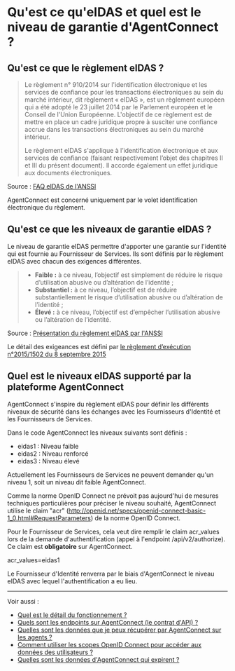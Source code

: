 # Qu'est ce qu'eIDAS et quel est le niveau de garantie d'AgentConnect ?

## Qu'est ce que le règlement eIDAS ? 

> Le règlement n° 910/2014 sur l'identification électronique et les services de confiance pour les
transactions électroniques au sein du marché intérieur, dit règlement « eIDAS », est un règlement
européen qui a été adopté le 23 juillet 2014 par le Parlement européen et le Conseil de l'Union
Européenne. L'objectif de ce règlement est de mettre en place un cadre juridique propre à
susciter une confiance accrue dans les transactions électroniques au sein du marché intérieur. 
>
> Le règlement eIDAS s'applique à l’identification électronique et aux services de confiance
(faisant respectivement l’objet des chapitres II et III du présent document). Il accorde également
un effet juridique aux documents électroniques.

Source : [FAQ eIDAS de l'ANSSI](https://www.ssi.gouv.fr/uploads/2017/01/eidas_faq_anssi.pdf)

AgentConnect est concerné uniquement par le volet identification électronique du règlement. 

## Qu'est ce que les niveaux de garantie eIDAS ?

Le niveau de garantie eIDAS permettre d'apporter une garantie sur l'identité qui est fournie au Fournisseur de Services. Ils sont définis par le règlement eIDAS avec chacun des exigences différentes. 

> * **Faible :** à ce niveau, l’objectif est simplement de réduire le risque d’utilisation abusive ou d’altération de l’identité ;
> * **Substantiel :** à ce niveau, l’objectif est de réduire substantiellement le risque d’utilisation abusive ou d’altération de l’identité ;
> * **Élevé :** à ce niveau, l’objectif est d’empêcher l’utilisation abusive ou l’altération de l’identité.

Source : [Présentation du règlement eIDAS par l'ANSSI](https://www.ssi.gouv.fr/administration/reglementation/confiance-numerique/le-reglement-eidas/#:~:text=Substantiel%20%3A%20%C3%A0%20ce%20niveau%2C%20l,'alt%C3%A9ration%20de%20l'identit%C3%A9.)

Le détail des exigeances est défini par [le règlement d’exécution n°2015/1502 du 8 septembre 2015](http://eur-lex.europa.eu/legal-content/FR/TXT/PDF/?uri=CELEX:32015R1502&from=FR)


## Quel est le niveaux eIDAS supporté par la plateforme AgentConnect

AgentConnect s'inspire du règlement eIDAS pour définir les différents niveaux de sécurité dans les échanges avec les Fournisseurs d'Identité et les Fournisseurs de Services.

Dans le code AgentConnect les niveaux suivants sont définis :

* eidas1 : Niveau faible
* eidas2 : Niveau renforcé
* eidas3 : Niveau élevé

Actuellement les Fournisseurs de Services ne peuvent demander qu'un niveau 1, soit un niveau dit faible AgentConnect.

Comme la norme OpenID Connect ne prévoit pas aujourd'hui de mesures techniques particulières pour préciser le niveau souhaité, AgentConnect utilise le claim "acr" (http://openid.net/specs/openid-connect-basic-1_0.html#RequestParameters) de la norme OpenID Connect. 

Pour le Fournisseur de Services, cela veut dire remplir le claim acr_values lors de la demande d'authentification (appel à l'endpoint /api/v2/authorize). Ce claim est **obligatoire** sur AgentConnect. 

acr_values=eidas1

Le Fournisseur d'Identité renverra par le biais d'AgentConnect le niveau eIDAS avec lequel l'authentification a eu lieu. 

---

Voir aussi : 
- [Quel est le détail du fonctionnement ?](../fonctionnement_fca/details_fonctionnement.md)
- [Quels sont les endpoints sur AgentConnect (le contrat d'API) ?](../technique_fca/endpoints.md)
- [Quelles sont les données que je peux récupérer par AgentConnect sur les agents ?](../projet_fca/projet_fca_donnees.md)
- [Comment utiliser les scopes OpenID Connect pour accéder aux données des utilisateurs ? ](../technique_fca/technique_fca_scope.md)
- [Quelles sont les données d'AgentConnect qui expirent ?](../technique_fca/donnees_expirent.md)
